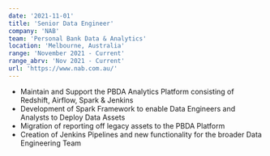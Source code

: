 ```yaml
---
date: '2021-11-01'
title: 'Senior Data Engineer'
company: 'NAB'
team: 'Personal Bank Data & Analytics'
location: 'Melbourne, Australia'
range: 'November 2021 - Current'
range_abrv: 'Nov 2021 - Current'
url: 'https://www.nab.com.au/'
---
```


- Maintain and Support the PBDA Analytics Platform consisting of Redshift, Airflow, Spark & Jenkins
- Development of Spark Framework to enable Data Engineers and Analysts to Deploy Data Assets
- Migration of reporting off legacy assets to the PBDA Platform
- Creation of Jenkins Pipelines and new functionality for the broader Data Engineering Team


